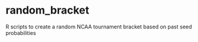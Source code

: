 # random_bracket
R scripts to create a random NCAA tournament bracket based on past seed probabilities
